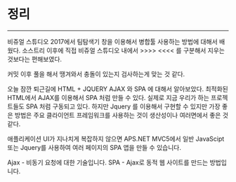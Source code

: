 # 정리
---

비쥬얼 스튜디오 2017에서 팀탐색기 창을 이용해서 병합툴 사용하는 방법에 대해서 배웠다.
소스트리 이후에 직접 비쥬얼 스튜디오 내에서 >>>> <<<< 를 구분해서 지우는 것보다는 편해보였다.

커밋 이후 풀을 해서 땡겨와서 충돌이 있는지 검사하는게 맞는 것 같다.

오늘 잠깐 퇴근길에 HTML + JQUERY AJAX 와 SPA 에 대해서 알아보았다.
최적화된 HTML에서 AJAX를 이용해서 SPA 처럼 만들 수 있다. 실제로 지금 우리가 하는 프로젝트들도 SPA 처럼 구동되고 있다.
하지만 Jquery 를 이용해서 구현할 수 있지만 가장 좋은 방법은 주요 클라이언트 프레임워크를 사용하는 것이 생산성이나 여러면에서 좋은 것 같다.

애플리케이션 UI가 지나치게 복잡하지 않으면 APS.NET MVC5에서 일반 JavaScipt 또는 Jquery를 사용하여 여러 페이지의 SPA 앱을 만들 수 있습니다.

Ajax - 비동기 요청에 대한 기술입니다.
SPA - Ajax로 동적 웹 사이트를 만드는 방법입니다.
